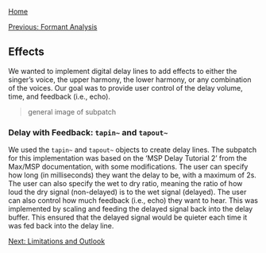 [Home](./index.md)


[Previous: Formant Analysis](./formantanalysis.md)

## Effects
We wanted to implement digital delay lines to add effects to either the singer’s voice, the upper harmony, the lower harmony, or any combination of the voices. Our goal was to provide user control of the delay volume, time, and feedback (i.e., echo).

> general image of subpatch

### Delay with Feedback: `tapin~` and `tapout~`
We used the `tapin~` and `tapout~` objects to create delay lines. The subpatch for this implementation was based on the ‘MSP Delay Tutorial 2’ from the Max/MSP documentation, with some modifications. The user can specify how long (in milliseconds) they want the delay to be, with a maximum of 2s. The user can also specify the wet to dry ratio, meaning the ratio of how loud the dry signal (non-delayed) is to the wet signal (delayed). The user can also control how much feedback (i.e., echo) they want to hear. This was implemented by scaling and feeding the delayed signal back into the delay buffer. This ensured that the delayed signal would be quieter each time it was fed back into the delay line.



[Next: Limitations and Outlook](./limitations.md)
